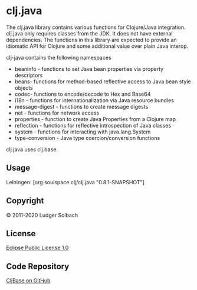 clj.java
========
The clj.java library contains various functions for Clojure/Java integration.
clj.java only requires classes from the JDK. It does not have external dependencies.
The functions in this library are expected to provide an idiomatic API for Clojure and some additional value over plain Java interop.

clj-java contains the following namespaces
* beaninfo - functions to set Java bean properties via property descriptors
* beans- functions for method-based reflective access to Java bean style objects
* codec- functions to encode/decode to Hex and Base64
* i18n - functions for internationalization via Java resource bundles
* message-digest - functions to create message digests
* net - functions for network access
* properties - function to create Java Properties from a Clojure map
* reflection - functions for reflective introspection of Java classes
* system - functions for interacting with java.lang.System
* type-conversion - Java type coercion/conversion functions

clj.java uses clj.base.

Usage
-----
Leiningen:
[org.soulspace.clj/clj.java "0.8.1-SNAPSHOT"]

Copyright
---------
© 2011-2020 Ludger Solbach

License
-------
[Eclipse Public License 1.0](http://www.eclipse.org/legal/epl-v10.html)

Code Repository
---------------
[CljBase on GitHub](https://github.com/lsolbach/CljBase)

